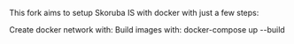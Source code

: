 This fork aims to setup Skoruba IS with docker with just a few steps:

Create docker network with: 
Build images with: docker-compose up --build
